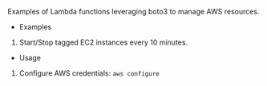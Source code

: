 Examples of Lambda functions leveraging boto3 to manage AWS resources.

* Examples
1. Start/Stop tagged EC2 instances every 10 minutes.

* Usage
1. Configure AWS credentials: ```aws configure```
